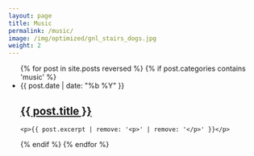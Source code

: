 ```yaml
---
layout: page
title: Music
permalink: /music/
image: /img/optimized/gnl_stairs_dogs.jpg
weight: 2
---
```


<ul class="post-list music-post-list">
{% for post in site.posts reversed %}
{% if post.categories contains 'music' %}
	<li>
    <span class="post-meta">{{ post.date | date: "%b %Y" }}</span>
    <a class="post-list-image" href="{{ post.url | prepend: site.baseurl }}" style="background-image:url('{{ post.image | prepend: site.baseurl }}')">
      <!-- <img class="home-blog-image" src="{{ post.image_thumb | prepend: site.baseurl }}" alt="{{ post.title }}"> -->
    </a>
    <h2 class="post-link">
      <a class="post-link" href="{{ post.url | prepend: site.baseurl }}">{{ post.title }}</a>
    </h2>
    
    <p>{{ post.excerpt | remove: '<p>' | remove: '</p>' }}</p>
  </li>
{% endif %}
{% endfor %}
</ul>